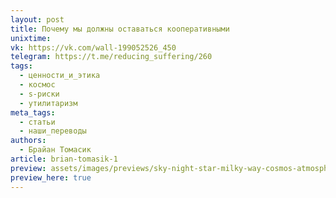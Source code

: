 ```yaml
---
layout: post
title: Почему мы должны оставаться кооперативными
unixtime: 
vk: https://vk.com/wall-199052526_450
telegram: https://t.me/reducing_suffering/260
tags:
  - ценности_и_этика
  - космос
  - s-риски
  - утилитаризм
meta_tags:
  - статьи
  - наши_переводы
authors:
  - Брайан Томасик
article: brian-tomasik-1
preview: assets/images/previews/sky-night-star-milky-way-cosmos-atmosphere-1268663-pxhere.com.jpg
preview_here: true
---
```

